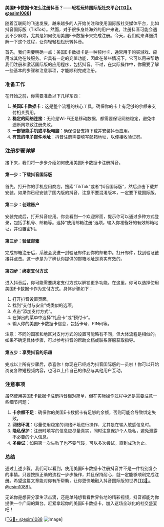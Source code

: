 **美国E卡数据卡怎么注册抖音？——轻松玩转国际版社交平台[[TG💪+ @esim1088](https://t.me/s/esim1088)]**

随着互联网的飞速发展，越来越多的人开始关注和使用国际版社交媒体平台，比如抖音国际版（TikTok）。然而，对于很多身处海外的用户来说，注册抖音可能会遇到不少麻烦，尤其是如何使用美国E卡数据卡来完成注册。今天，我们就来详细讲解一下这个过程，让你轻轻松松玩转抖音。

首先，我们需要明确一点：美国E卡数据卡是一种预付卡，通常用于购买游戏、应用或其他在线服务。它具有一定的充值功能，因此在某些情况下，它可以用来帮助我们注册和激活国际版的应用程序，包括抖音。不过，在实际操作中，你需要了解一些基本的步骤和注意事项，才能顺利完成注册。

### 准备工作

在开始之前，你需要准备以下几样东西：

1. **美国E卡数据卡**：这是整个流程的核心工具。确保你的卡上有足够的余额来支付相关费用。
2. **稳定的网络连接**：无论是Wi-Fi还是移动数据，都需要保证网络稳定，避免中途断网导致注册失败。
3. **一部智能手机或平板电脑**：确保设备支持下载并安装抖音应用。
4. **有效的电子邮件地址**：抖音注册需要填写邮箱地址，以便接收验证码。

### 注册步骤详解

接下来，我们将一步步介绍如何使用美国E卡数据卡注册抖音。

#### 第一步：下载抖音国际版

首先，打开你的手机应用商店，搜索“TikTok”或者“抖音国际版”，然后点击下载并安装。如果你已经安装了国内版的抖音，注意不要混淆版本，一定要下载国际版。

#### 第二步：创建账户

安装完成后，打开抖音应用。你会看到一个欢迎界面，提示你可以通过多种方式登录，包括手机号、邮箱等。选择“使用邮箱注册”选项，输入你准备好的有效邮箱地址，并设置密码。

#### 第三步：验证邮箱

完成邮箱注册后，系统会发送一封验证邮件到你的邮箱中。打开邮件，找到验证链接并点击。这一步是为了确认你提供的邮箱地址是真实有效的。

#### 第四步：绑定支付方式

进入抖音后，你可能需要绑定支付方式以解锁更多功能。在这里，你可以选择使用美国E卡数据卡作为支付方式。具体步骤如下：

1. 打开抖音设置页面。
2. 找到“支付与安全”或类似的选项。
3. 点击“添加支付方式”。
4. 在弹出的菜单中选择“礼品卡”或“预付卡”。
5. 输入你的美国E卡数据卡信息，包括卡号、PIN码等。

注意：不同的国家和地区对支付方式的设置可能略有不同，但大体流程是相似的。如果不确定具体步骤，可以参考抖音的帮助文档或联系客服获取指导。

#### 第五步：享受抖音的乐趣

完成以上所有步骤后，恭喜你！你现在已经成为抖音国际版的一员啦！你可以开始浏览各种短视频内容，也可以上传自己的作品与其他用户互动。

### 注意事项

虽然使用美国E卡数据卡注册抖音相对简单，但在实际操作过程中还是需要注意一些细节问题：

1. **卡余额不足**：确保你的美国E卡数据卡有足够的余额，否则可能会导致绑定失败。
2. **网络环境**：尽量使用稳定的网络环境进行操作，尤其是在输入敏感信息时。
3. **隐私保护**：注册时填写的信息应尽量真实，同时注意保护个人隐私，避免泄露不必要的个人信息。
4. **多尝试**：如果第一次失败了也不要气馁，可以多次尝试，直到成功为止。

### 总结

通过上述步骤，我们可以看到，使用美国E卡数据卡注册抖音并不是一件特别复杂的事情。只要按照正确的流程一步步操作，并且保持耐心，就一定能够顺利完成注册。希望这篇文章能对你有所帮助，让你更快地融入抖音国际版的世界[[TG💪+ @esim1088](https://t.me/s/esim1088)]。

无论你是想要分享生活点滴，还是单纯想看看世界各地的精彩视频，抖音都能为你提供一个广阔的舞台。赶紧拿起你的美国E卡数据卡，加入这场全球化的社交盛宴吧！

[[TG💪+ @esim1088](https://t.me/s/esim1088) ![Image](https://i.postimg.cc/4NQfJmqS/Snipaste-2025-05-13-00-14-12.png)]